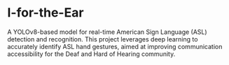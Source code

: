 # I-for-the-Ear
A YOLOv8-based model for real-time American Sign Language (ASL) detection and recognition. This project leverages deep learning to accurately identify ASL hand gestures, aimed at improving communication accessibility for the Deaf and Hard of Hearing community.
